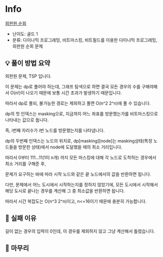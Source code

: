 # Info
[외판원 순회](https://boj.kr/2098)

- 난이도: 골드 1
- 분류: 다이나믹 프로그래밍, 비트마스킹, 비트필드를 이용한 다이나믹 프로그래밍, 외판원 순회 문제

## 💡 풀이 방법 요약

외판원 문제, TSP 입니다.

이 문제는 dp로 풀어야 하는데, 그래프 탐색으로 하면 결국 모든 경우의 수를 구해야해서 O(n!)이 나오기 때문에 보통 시간 초과가 발생하기 때문입니다.

따라서 dp로 풀되, 불가능한 경로는 제외하고 풀면 O(n^2 2^n)에 풀 수 있습니다.

dp의 첫 인덱스는 masking으로, 지금까지 어느 좌표를 방문했는가를 비트마스킹으로 나타내는 값으로 둡니다.

즉, i번째 자리수가 i번 노드를 방문했는지를 나타냅니다.

dp의 두번째 인덱스는 노드의 위치로, dp[masking][node]는 masking상태(특정 노드들을 방문한 상태)에서 node에 도달했을 때의 최소 거리입니다.

따라서 0부터 111...11(1이 n개) 까지 모든 마스킹에 대해 각 노드로 도착하는 경우에서 최소 거리를 구해준 후,

문제가 요구하는 바에 따라 시작 노드와 같은 끝 노드에서의 값을 반환하면 됩니다.

다만, 문제에서 어느 도시에서 시작하는지를 정하지 않았기에, 모든 도시에서 시작해서 해당 도시로 끝나는 경우를 계산해 그 중 최소값을 반환하면 됩니다.

따라서 시간 복잡도는 O(n^3 2^n)이고, n<=16이기 때문에 충분히 가능합니다.

## 👀 실패 이유

길이 없는 경우의 입력이 0인데, 이 경우를 제외하지 않고 그냥 계산해서 틀렸습니다.

## 🙂 마무리
